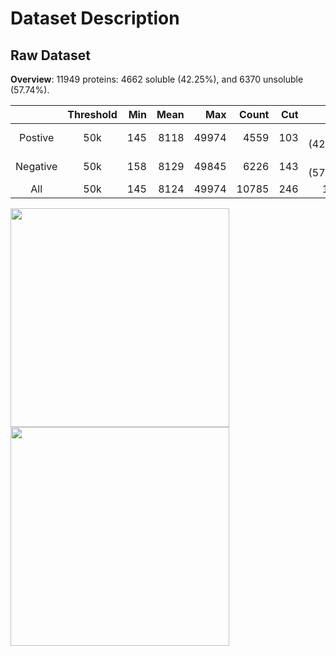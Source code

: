 # Dataset Description

## Raw Dataset

**Overview**: 11949 proteins: 4662 soluble (42.25%), and 6370 unsoluble (57.74%).

|          | Threshold |  Min | Mean |   Max | Count |  Cut |         Total |
| :------: | :-------: | ---: | ---: | ----: | ----: | ---: | ------------: |
| Postive  |    50k    |  145 | 8118 | 49974 |  4559 |  103 | 4662 (42.25%) |
| Negative |    50k    |  158 | 8129 | 49845 |  6226 |  143 | 6370 (57.74%) |
|   All    |    50k    |  145 | 8124 | 49974 | 10785 |  246 |         11949 |

<p float="centre">
  <img src="fig/hist50000.png" width="350" />
  <img src="fig/hist20000.png" width="350" /> 
</p>



